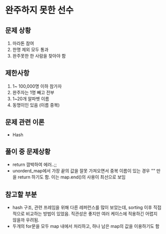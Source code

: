 # 완주하지 못한 선수

## 문제 상황
1. 마라톤 참여
2. 한명 제외 모두 통과
3. 완주못한 한 사람을 찾아야 함

## 제한사항
1. 1~ 100,000명 이하 참가자
2. 완주자는 1명 빼고 전부
3. 1~20개 알파벳 이름
4. 동명이인 있음 (이름 중복)

## 문제 관련 이론
* Hash

## 풀이 중 문제상황
* return 깜박하여 에러..;;
* unorderd_map에서 가장 끝의 값을 잘못 가져오면서 중복 이름이 있는 경우 "" 만을 return 하기도 함. 이는 map.end()의 사용이 최선으로 보임

## 참고할 부분
* hash 구조, 관련 프레임을 위해 다른 레퍼런스를 많이 보았는데, sorting 이후 직접적으로 비교하는 방법이 있었음. 직관성은 좋지만 여러 케이스에 적용하긴 어렵지 않을까 우려됨.
* 두개의 for문을 모두 map 내에서 처리하고, 하나 남은 map의 값을 이용하기도 함

